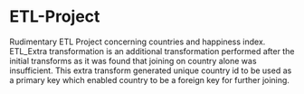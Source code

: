# ETL-Project
Rudimentary ETL Project concerning countries and happiness index. ETL_Extra transformation is an additional transformation performed after the initial transforms as it was found that joining 
on country alone was insufficient. This extra transform generated unique country id to be used as a primary key which enabled country to be a foreign key for further
joining.

